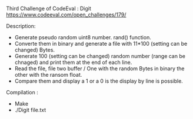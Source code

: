 Third Challenge of CodeEval : Digit
https://www.codeeval.com/open_challenges/179/ 


Description:

- Generate pseudo random uint8 number. rand() function.
- Converte them in binary and generate a file with 11*100 (setting can be changed) Bytes.
- Generate 100 (setting can be changed) random number (range can be chnaged) and print them at the end of each line.
- Read the file, file two buffer / One with the random Bytes in binary the other with the ransom float.
- Compare them and display a 1 or a 0 is the display by line is possible.

Compilation :

-  Make
- ./Digit file.txt